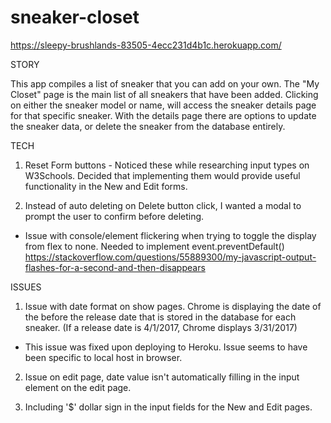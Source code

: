 # sneaker-closet

https://sleepy-brushlands-83505-4ecc231d4b1c.herokuapp.com/

STORY

This app compiles a list of sneaker that you can add on your own. The "My Closet" page is the main list of all sneakers that have been added. Clicking on either the sneaker model or name, will access the sneaker details page for that specific sneaker. With the details page there are options to update the sneaker data, or delete the sneaker from the database entirely.


TECH

1. Reset Form buttons - Noticed these while researching input types on W3Schools. Decided that implementing them would provide useful functionality in the New and Edit forms.

2. Instead of auto deleting on Delete button click, I wanted a modal to prompt the user to confirm before deleting.

- Issue with console/element flickering when trying to toggle the display from flex to none. Needed to implement event.preventDefault()
https://stackoverflow.com/questions/55889300/my-javascript-output-flashes-for-a-second-and-then-disappears




ISSUES

1. Issue with date format on show pages. Chrome is displaying the date of the before the release date that is stored in the database for each sneaker. (If a release date is 4/1/2017, Chrome displays 3/31/2017)

- This issue was fixed upon deploying to Heroku. Issue seems to have been specific to local host in browser.

2. Issue on edit page, date value isn't automatically filling in the input element on the edit page.

3. Including '$' dollar sign in the input fields for the New and Edit pages.
